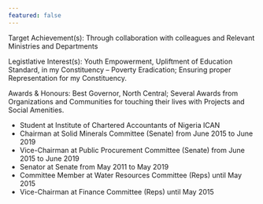 ```yaml
---
featured: false
---
```

Target Achievement(s):
Through collaboration with colleagues and Relevant Ministries and Departments

Legistlative Interest(s): Youth Empowerment, Upliftment of Education Standard, in my Constituency – Poverty Eradication; Ensuring proper Representation for my Constituency.

Awards & Honours:
Best Governor, North Central; Several Awards from Organizations and Communities for touching their lives with Projects and Social Amenities.

* Student at Institute of Chartered Accountants of Nigeria ICAN
* Chairman at Solid Minerals Committee (Senate) from June 2015 to June 2019
* Vice-Chairman at Public Procurement Committee (Senate) from June 2015 to June 2019
* Senator at Senate from May 2011 to May 2019
* Committee Member at Water Resources Committee (Reps) until May 2015
* Vice-Chairman at Finance Committee (Reps) until May 2015

